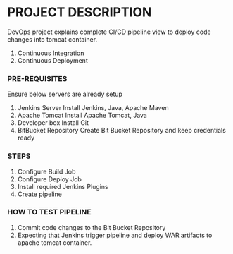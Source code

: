 # PROJECT DESCRIPTION #

DevOps  project explains complete CI/CD pipeline view to  deploy  code  changes into tomcat container.

1. Continuous Integration
2. Continuous Deployment


### PRE-REQUISITES ###

Ensure below servers are already  setup

1. Jenkins Server
    Install Jenkins, Java, Apache Maven
2. Apache Tomcat
    Install Apache Tomcat, Java
3. Developer box
    Install Git
4. BitBucket Repository
    Create Bit Bucket Repository and keep  credentials ready

### STEPS  ###

1. Configure Build Job
2. Configure Deploy Job
3. Install  required Jenkins Plugins
4. Create pipeline 

### HOW TO TEST PIPELINE ###
1. Commit  code changes to the Bit Bucket Repository
2. Expecting that Jenkins trigger pipeline and  deploy WAR artifacts to apache tomcat container.

